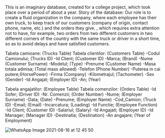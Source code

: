 This is an imaginary database, created for a college project, which took place over a period of about a year.
Story of the database:
Our role is to create a fluid organization in the company, where each employee has their own truck, to keep track of our customers 
(company of origin, contact phone, name, etc.) and the orders they give. , which requires extra attention not to have, for example, 
two orders from two different customers in two different corners of the country with the same truck or driver in a short time, so as 
to avoid delays and have satisfied customers.

Tabela camioane:      (Trucks Table)                   Tabela clientilor:   (Customers Table)
-Codul Camionului;    (Trucks ID)                      -Id Client;          (Customer ID)
-Marca;               (Brand)                          -Nume                (Customer Surname)
-Modelul;             (Type)                           -Prenume             (Customer Name)
-Masa totala admisa;  (Total mass allowed)             -Telefon             (Phone Number)
-Puterea in cai putere;(HorsePower)                    -Firma               (Company)
-Kilometrajul;        (Tachometer)                     -Sex                 (Gender)
-Id Angajat;          (Employer ID)
-An;                  (Year)

Tabela angajatilor:  (Employee Table)                   Tabela comenzilor:  (Orders Table)
-Id Sofer;           (Driver ID)                        -Nr. Comenzii;      (Order Number)
-Nume;               (Employer Surname)                 -Data;              (Date)
-Prenume;            (Employer Name)                    -Cod_Camion;        (Truck ID)
-Email;              (Email)                            -Incarcatura;       (Loading)
-Id Functie;         (Employee Function)                -Id Client;         (Customer ID)
-Salariul;           (Salary)                           -Id Angajati;       (Employer ID)
-Id Manager;         (Manager ID)                       -Destinatia;        (Destination)
-An angajare;        (Year of Employment)                   


![WhatsApp Image 2021-08-16 at 12 45 50](https://user-images.githubusercontent.com/61887287/129544640-2d885ea8-9ecc-4392-aca6-3f837bd34b78.jpeg)

